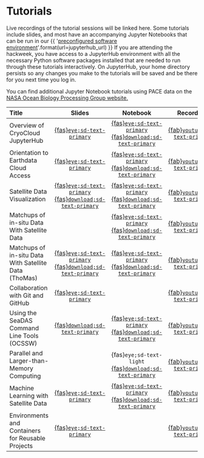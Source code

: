 # Tutorials

Live recordings of the tutorial sessions will be linked here. Some tutorials include
slides, and most have an accompanying Jupyter Notebooks that can be run in our
{{ '[preconfigured software environment]({url})'.format(url=jupyterhub_url) }}
If you are attending the hackweek, you have access to a JupyterHub environment
with all the necessary Python software packages installed that are needed to run
through these tutorials interactively. On JupyterHub, your home directory persists
so any changes you make to the tutorials will be saved and be there for you next
time you log in.

You can find additional Jupyter Notebook tutorials using PACE data on the [NASA Ocean Biology Processing Group website.](https://oceancolor.gsfc.nasa.gov/resources/docs/tutorials/)

| Title | Slides | Notebook | Recording |
| :---- | :----: | :------: | :-------: |
| Overview of CryoCloud JupyterHub                  | [{fas}`eye;sd-text-primary`][cc-slides]      | [{fas}`eye;sd-text-primary`][cc-nb] [{fas}`download;sd-text-primary`][cc-dl] | [{fab}`youtube;sd-text-primary`][cc-vid] |
| Orientation to Earthdata Cloud Access             | [{fas}`eye;sd-text-primary`][ed-slides]      | [{fas}`eye;sd-text-primary`][ed-nb] [{fas}`download;sd-text-primary`][ed-dl] | [{fab}`youtube;sd-text-primary`][ed-vid] |
| Satellite Data Visualization                      | [{fas}`eye;sd-text-primary`][dv-slides-view] [{fas}`download;sd-text-primary`][dv-slides-dl] | [{fas}`eye;sd-text-primary`][dv-nb] [{fas}`download;sd-text-primary`][dv-dl] | [{fab}`youtube;sd-text-primary`][dv-vid] |
| Matchups of in-situ Data With Satellite Data      |                                              | [{fas}`eye;sd-text-primary`][mu-nb] [{fas}`download;sd-text-primary`][mu-dl] | [{fab}`youtube;sd-text-primary`][mut-vid] |
| Matchups of in-situ Data With Satellite Data (ThoMas) | [{fas}`eye;sd-text-primary`][mut-slides-view] [{fas}`download;sd-text-primary`][mut-slides-dl] | [{fas}`eye;sd-text-primary`][mut-nb] [{fas}`download;sd-text-primary`][mut-dl] | [{fab}`youtube;sd-text-primary`][mut-vid] |
| Collaboration with Git and GitHub  | [{fas}`eye;sd-text-primary`][git-slides]                     |                                                                              | [{fab}`youtube;sd-text-primary`][git-vid] |
| Using the SeaDAS Command Line Tools (OCSSW)       | [{fas}`download;sd-text-primary`][cl-slides] | [{fas}`eye;sd-text-primary`][cl-nb] [{fas}`download;sd-text-primary`][cl-dl] | [{fab}`youtube;sd-text-primary`][cl-vid] |
| Parallel and Larger-than-Memory Computing         |                                              | {fas}`eye;sd-text-light` [{fas}`download;sd-text-primary`][da-dl]            | [{fab}`youtube;sd-text-primary`][da-vid] |
| Machine Learning with Satellite Data              | [{fas}`eye;sd-text-primary`][ml-slides-view] | [{fas}`eye;sd-text-primary`][ml-nb] [{fas}`download;sd-text-primary`][ml-dl] | [{fab}`youtube;sd-text-primary`][ml-vid] |
| Environments and Containers for Reusable Projects | [{fas}`eye;sd-text-primary`][re-slides-view] |                                                                              | [{fab}`youtube;sd-text-primary`][re-vid] |


[cc-slides]: https://docs.google.com/presentation/d/1MnXo091TBBWtxjcyiixCbSG7GIy10g5MMmfGW3EwTfE/present?slide=id.p1
[ed-slides]: https://docs.google.com/presentation/d/1cdoHYlNqybj5sPl7mAUrk5H5BHnUeuDA_W6_rtoHXkc/present?slide=id.p
[dv-slides-dl]: https://drive.usercontent.google.com/download?id=1Tqt1hPPDNwD7iJGA2p594ahsuVGd29lM&export=download&authuser=0
[dv-slides-view]: https://docs.google.com/presentation/d/1gt54_AHbAn2I_kaSmySBnlhcv33Ydn7YpxzUkdwNhUc/present?usp=sharing
[cl-slides]: https://drive.usercontent.google.com/download?id=1B3Ri6isdGgmrV0A2BHBN-vGoON8pHmRI&export=download&authuser=0
[git-slides]: https://docs.google.com/presentation/d/1ylRMdihGg7Fr9cjm1rjggU7Tcc4Zb8MsH0gH2R09RZk/present?usp=sharing
[mut-slides-dl]: https://drive.usercontent.google.com/download?id=1-2nWGGxBWGhtMuEM02GqzfzakR8EAXXO&export=download&authuser=0
[mut-slides-view]: https://docs.google.com/presentation/d/1qlAeo7igENAAERS8tU3tduWwNoAtsUDFYt9Zu1figq4/present
[ml-slides-view]: https://docs.google.com/presentation/d/1AI_TeCet1nulDEKjs5ZdK2B6luAPG9Mwnse_KOQZLws/present
[re-slides-view]: https://docs.google.com/presentation/d/17WIDy5rA0VA-6RQpo7wGAeAP-Uz_kxPr/present

[cc-nb]: ./hackweek/cryocloud_overview/CryoCloud_demo
[ed-nb]: ./hackweek/earthdata_cloud_access
[dv-nb]: ./hackweek/satdata_visualization
[mu-nb]: ./hackweek/satellite_insitu_matchups
[mut-nb]: ./hackweek/satellite_insitu_matchups_thomas
[cl-nb]: ./hackweek/ocssw_processing
[ml-nb]: ./hackweek/ml_cloud_mask

[cc-dl]: https://pacehackweek.github.io/pace-2024/_sources/presentations/hackweek/cryocloud_overview/CryoCloud_demo.ipynb
[ed-dl]: https://pacehackweek.github.io/pace-2024/_sources/presentations/hackweek/earthdata_cloud_access.ipynb
[dv-dl]: https://pacehackweek.github.io/pace-2024/_sources/presentations/hackweek/satdata_visualization.ipynb
[mu-dl]: https://pacehackweek.github.io/pace-2024/_sources/presentations/hackweek/satellite_insitu_matchups.ipynb
[mut-dl]: https://pacehackweek.github.io/pace-2024/_sources/presentations/hackweek/satellite_insitu_matchups_thomas.ipynb
[cl-dl]: https://pacehackweek.github.io/pace-2024/_sources/presentations/hackweek/ocssw_processing.ipynb
[da-dl]: https://pacehackweek.github.io/pace-2024/_sources/presentations/hackweek/dask_gridding.ipynb
[ml-dl]: https://pacehackweek.github.io/pace-2024/_sources/presentations/hackweek/ml_cloud_mask.ipynb

[cc-vid]: https://www.youtube.com/watch?v=8NMIfiLQBdY&list=PL2JK_uZ15iZBObzR5O5tyAltONgxpY05P&index=1
[ed-vid]: https://www.youtube.com/watch?v=zy6QyUPK3nM&list=PL2JK_uZ15iZBObzR5O5tyAltONgxpY05P&index=8
[dv-vid]: https://www.youtube.com/watch?v=V9YA5_IF9Eg&list=PL2JK_uZ15iZBObzR5O5tyAltONgxpY05P&index=9
[mut-vid]: https://www.youtube.com/watch?v=Nb6WtFkFkRE&list=PL2JK_uZ15iZBObzR5O5tyAltONgxpY05P&index=5
[git-vid]: https://www.youtube.com/watch?v=9LOmUa_U2qc&list=PL2JK_uZ15iZBObzR5O5tyAltONgxpY05P&index=2
[cl-vid]: https://www.youtube.com/watch?v=Gl51QNSLtZE&list=PL2JK_uZ15iZBObzR5O5tyAltONgxpY05P&index=4
[da-vid]: https://www.youtube.com/watch?v=C8KIwFNVqvo&list=PL2JK_uZ15iZBObzR5O5tyAltONgxpY05P&index=3
[ml-vid]: https://www.youtube.com/watch?v=Zyv8CO_aVO4&list=PL2JK_uZ15iZBObzR5O5tyAltONgxpY05P&index=6
[re-vid]: https://www.youtube.com/watch?v=aoJ0cpXo7No&list=PL2JK_uZ15iZBObzR5O5tyAltONgxpY05P&index=7

